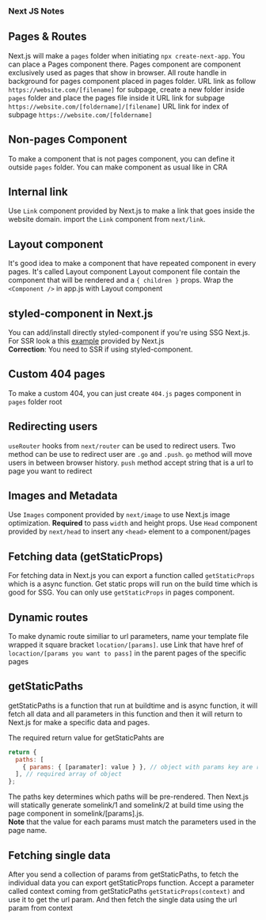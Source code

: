 ### Next JS Notes

## Pages & Routes

Next.js will make a `pages` folder when initiating `npx create-next-app`. You can place a Pages component there.
Pages component are component exclusively used as pages that show in browser.
All route handle in background for pages component placed in pages folder.
URL link as follow `https://website.com/[filename]`
for subpage, create a new folder inside `pages` folder and place the pages file inside it
URL link for subpage `https://website.com/[foldername]/[filename]`
URL link for index of subpage `https://website.com/[foldername]`

## Non-pages Component

To make a component that is not pages component, you can define it outside `pages` folder.
You can make component as usual like in CRA

## Internal link

Use `Link` component provided by Next.js to make a link that goes inside the website domain.
import the `Link` component from `next/link`.

## Layout component

It's good idea to make a component that have repeated component in every pages. It's called Layout component
Layout component file contain the component that will be rendered and a `{ children }` props.
Wrap the `<Component />` in app.js with Layout component

## styled-component in Next.js

You can add/install directly styled-component if you're using SSG Next.js.
For SSR look a this [example](https://github.com/vercel/next.js/tree/canary/examples/with-styled-components)
provided by Next.js<br>
**Correction**: You need to SSR if using styled-component.

## Custom 404 pages

To make a custom 404, you can just create `404.js` pages component in `pages` folder root

## Redirecting users

`useRouter` hooks from `next/router` can be used to redirect users.
Two method can be use to redirect user are `.go` and `.push`.
`go` method will move users in between browser history.
`push` method accept string that is a url to page you want to redirect

## Images and Metadata

Use `Images` component provided by `next/image` to use Next.js image optimization. **Required** to pass `width` and height props.
Use `Head` component provided by `next/head` to insert any `<head>` element to a component/pages

## Fetching data (getStaticProps)

For fetching data in Next.js you can export a function called `getStaticProps` which is a async function.
Get static props will run on the build time which is good for SSG.
You can only use `getStaticProps` in pages component.

## Dynamic routes

To make dynamic route similiar to url parameters, name your template file wrapped it square bracket `location/[params]`.
use Link that have href of `locaction/[params you want to pass]` in the parent pages of the specific pages

## getStaticPaths

getStaticPaths is a function that run at buildtime and is async function, it will fetch all data and all parameters in this function
and then it will return to Next.js for make a specific data and pages.

The required return value for getStaticPahts are

```js
return {
  paths: [
    { params: { [paramater]: value } }, // object with params key are required, [parameter] must the same as the name pass in [name].js
  ], // required array of object
};
```

The paths key determines which paths will be pre-rendered. Then Next.js will statically generate somelink/1 and somelink/2 at build time using the page component in somelink/[params].js.<br>
**Note** that the value for each params must match the parameters used in the page name.

## Fetching single data

After you send a collection of params from getStaticPaths, to fetch the individual data you can export getStaticProps function.
Accept a parameter called context coming from getStaticPaths `getStaticProps(context)` and use it to get the url param.
And then fetch the single data using the url param from context
